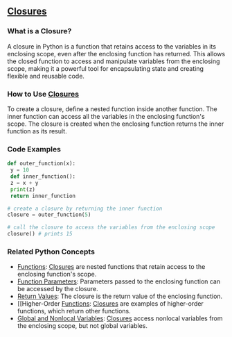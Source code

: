 ## [Closures](./../closures/)

### What is a Closure?
A closure in Python is a function that retains access to the variables in its enclosing scope, even after the enclosing function has returned. This allows the closed function to access and manipulate variables from the enclosing scope, making it a powerful tool for encapsulating state and creating flexible and reusable code.

### How to Use [Closures](./../closures/)
To create a closure, define a nested function inside another function. The inner function can access all the variables in the enclosing function's scope. The closure is created when the enclosing function returns the inner function as its result.

### Code Examples
```python
def outer_function(x):
 y = 10
 def inner_function():
 z = x + y
 print(z)
 return inner_function

# create a closure by returning the inner function
closure = outer_function(5)

# call the closure to access the variables from the enclosing scope
closure() # prints 15
```

### Related Python Concepts

- [Functions](./../functions/): [Closures](./../closures/) are nested functions that retain access to the enclosing function's scope.
- [Function Parameters](./../function-parameters/): Parameters passed to the enclosing function can be accessed by the closure.
- [Return Values](./../return-values/): The closure is the return value of the enclosing function.
- [[Higher-Order [Functions](./../functions/): [Closures](./../closures/) are examples of higher-order functions, which return other functions.
- [Global and Nonlocal Variables](./../global-and-nonlocal-variables/): [Closures](./../closures/) access nonlocal variables from the enclosing scope, but not global variables.